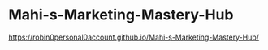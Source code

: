 # Mahi-s-Marketing-Mastery-Hub

https://robin0personal0account.github.io/Mahi-s-Marketing-Mastery-Hub/
